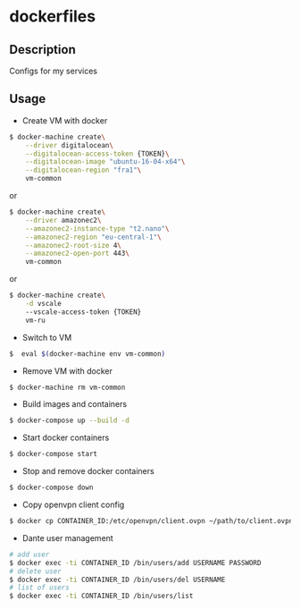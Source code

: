 # dockerfiles

## Description
Configs for my services

## Usage
- Create VM with docker
```sh
$ docker-machine create\
    --driver digitalocean\
    --digitalocean-access-token {TOKEN}\
    --digitalocean-image "ubuntu-16-04-x64"\
    --digitalocean-region "fra1"\
    vm-common
```
or
```sh
$ docker-machine create\
    --driver amazonec2\
    --amazonec2-instance-type "t2.nano"\
    --amazonec2-region "eu-central-1"\
    --amazonec2-root-size 4\
    --amazonec2-open-port 443\
    vm-common
```
or
```sh
$ docker-machine create\
    -d vscale
    --vscale-access-token {TOKEN}
    vm-ru
```

- Switch to VM
```sh
$  eval $(docker-machine env vm-common)
```

- Remove VM with docker
```sh
$ docker-machine rm vm-common
```

- Build images and containers
```sh
$ docker-compose up --build -d
```

- Start docker containers
```sh
$ docker-compose start
```

- Stop and remove docker containers
```sh
$ docker-compose down
```

- Copy openvpn client config
```sh
$ docker cp CONTAINER_ID:/etc/openvpn/client.ovpn ~/path/to/client.ovpn
```

- Dante user management
```sh
# add user
$ docker exec -ti CONTAINER_ID /bin/users/add USERNAME PASSWORD
# delete user
$ docker exec -ti CONTAINER_ID /bin/users/del USERNAME
# list of users
$ docker exec -ti CONTAINER_ID /bin/users/list
```
